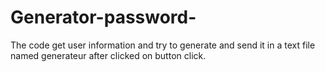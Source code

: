 # Generator-password-
The code get user 
information and try 
to generate
and send it in a 
text file named 
generateur after 
clicked on button click.
